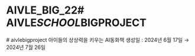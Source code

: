 # AIVLE_BIG_22#   A I V L E _ S C H O O L _ B I G P R O J E C T 
 
 # aivlebigproject
아이들의 상상력을 키우는 AI동화책
생성일 : 2024년 6월 17일 → 2024년 7월 26일
